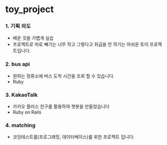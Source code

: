 # toy_project

### 1. 기획 의도

- 배운 것을 가볍게 실습
- 프로젝트로 따로 빼기는 너무 작고 그렇다고 취급을 안 하기는 아쉬운 토이 프로젝트입니다.

### 2. bus api

- 원하는 정류소에 버스 도착 시간을 조회 할 수 있습니다.
- Ruby

### 3. KakaoTalk

- 카카오 플러스 친구를 활용하여 챗봇을 만들었습니다
- Ruby on Rails

### 4. matching

- 코딩테스트를(프로그래밍, 데이터베이스)를 위한 프로젝트 입니다.